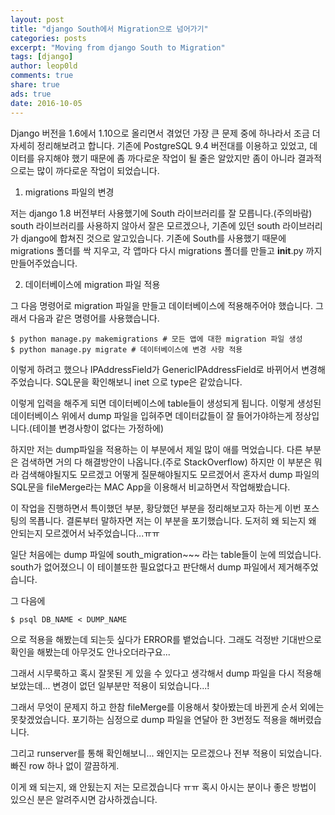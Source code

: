 ```yaml
---
layout: post
title: "django South에서 Migration으로 넘어가기"
categories: posts
excerpt: "Moving from django South to Migration"
tags: [django]
author: leop0ld
comments: true
share: true
ads: true
date: 2016-10-05
---
```


Django 버전을 1.6에서 1.10으로 올리면서 겪었던 가장 큰 문제 중에 하나라서 조금 더 자세히 정리해보려고 합니다.
기존에 PostgreSQL 9.4 버전대를 이용하고 있었고, 데이터를 유지해야 했기 때문에 좀 까다로운 작업이 될 줄은 알았지만 좀이 아니라 결과적으로는 많이 까다로운 작업이 되었습니다.

1. migrations 파일의 변경

저는 django 1.8 버전부터 사용했기에 South 라이브러리를 잘 모릅니다.(주의바람)
south 라이브러리를 사용하지 않아서 잘은 모르겠으나, 기존에 있던 south 라이브러리가 django에 합쳐진 것으로 알고있습니다.
기존에 South를 사용했기 때문에 migrations 폴더를 싹 지우고, 각 앱마다 다시 migrations 폴더를 만들고 __init__.py 까지 만들어주었습니다.

2. 데이터베이스에 migration 파일 적용

그 다음 명령어로 migration 파일을 만들고 데이터베이스에 적용해주어야 했습니다.
그래서 다음과 같은 명령어를 사용했습니다.

```shell
$ python manage.py makemigrations # 모든 앱에 대한 migration 파일 생성
$ python manage.py migrate # 데이터베이스에 변경 사항 적용
```

이렇게 하려고 했으나 IPAddressField가 GenericIPAddressField로 바뀌어서 변경해주었습니다.
SQL문을 확인해보니 inet 으로 type은 같았습니다.

이렇게 입력을 해주게 되면 데이터베이스에 table들이 생성되게 됩니다.
이렇게 생성된 데이터베이스 위에서 dump 파일을 입혀주면 데이터값들이 잘 들어가야하는게 정상입니다.(테이블 변경사항이 없다는 가정하에)

하지만 저는 dump파일을 적용하는 이 부분에서 제일 많이 애를 먹었습니다.
다른 부분은 검색하면 거의 다 해결방안이 나옵니다.(주로 StackOverflow)
하지만 이 부분은 뭐라 검색해야될지도 모르겠고 어떻게 질문해야될지도 모르겠어서 혼자서 dump 파일의 SQL문을 fileMerge라는 MAC App을 이용해서 비교하면서 작업해봤습니다.

이 작업을 진행하면서 특이했던 부분, 황당했던 부분을 정리해보고자 하는게 이번 포스팅의 목푭니다.
결론부터 말하자면 저는 이 부분을 포기했습니다.
도저히 왜 되는지 왜 안되는지 모르겠어서 놔주었습니다...ㅠㅠ

일단 처음에는 dump 파일에 south_migration~~~ 라는 table들이 눈에 띄었습니다.
south가 없어졌으니 이 테이블또한 필요없다고 판단해서 dump 파일에서 제거해주었습니다.

<script async src="//pagead2.googlesyndication.com/pagead/js/adsbygoogle.js"></script>
<ins class="adsbygoogle"
     style="display:block; text-align:center;"
     data-ad-format="fluid"
     data-ad-layout="in-article"
     data-ad-client="ca-pub-1864899826477546"
     data-ad-slot="2703362319"></ins>
<script>
     (adsbygoogle = window.adsbygoogle || []).push({});
</script>

그 다음에

```
$ psql DB_NAME < DUMP_NAME
```

으로 적용을 해봤는데 되는듯 싶다가 ERROR를 뱉었습니다.
그래도 걱정반 기대반으로 확인을 해봤는데 아무것도 안나오더라구요...

그래서 시무룩하고 혹시 잘못된 게 있을 수 있다고 생각해서 dump 파일을 다시 적용해보았는데...
변경이 없던 일부분만 적용이 되었습니다...!

그래서 무엇이 문제지 하고 한참 fileMerge를 이용해서 찾아봤는데 바뀐게 순서 외에는 못찾겠었습니다.
포기하는 심정으로 dump 파일을 연달아 한 3번정도 적용을 해버렸습니다.

그리고 runserver를 통해 확인해보니... 왜인지는 모르겠으나 전부 적용이 되었습니다.
빠진 row 하나 없이 깔끔하게.

이게 왜 되는지, 왜 안됬는지 저는 모르겠습니다 ㅠㅠ
혹시 아시는 분이나 좋은 방법이 있으신 분은 알려주시면 감사하겠습니다.
